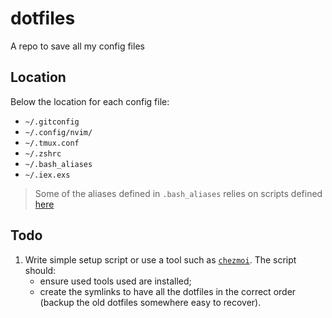 # dotfiles

A repo to save all my config files

## Location

Below the location for each config file:

- `~/.gitconfig`
- `~/.config/nvim/`
- `~/.tmux.conf`
- `~/.zshrc`
- `~/.bash_aliases`
- `~/.iex.exs`

> Some of the aliases defined in `.bash_aliases` relies on scripts defined
> [here](https://github.com/nprimo/scripts)

## Todo

1. Write simple setup script or use a tool such as
   [`chezmoi`](https://www.chezmoi.io/). The script should:
   - ensure used tools used are installed;
   - create the symlinks to have all the dotfiles in the correct order (backup
     the old dotfiles somewhere easy to recover).
